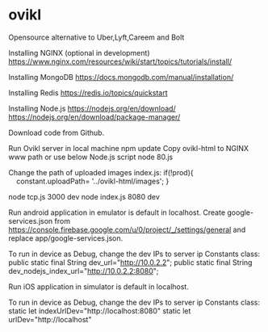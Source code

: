 # ovikl
Opensource alternative to Uber,Lyft,Careem and Bolt

Installing NGINX (optional in development)
https://www.nginx.com/resources/wiki/start/topics/tutorials/install/

Installing MongoDB
https://docs.mongodb.com/manual/installation/

Installing Redis
https://redis.io/topics/quickstart

Installing Node.js
https://nodejs.org/en/download/
https://nodejs.org/en/download/package-manager/

Download code from Github.

Run Ovikl server in local machine
npm update
Copy ovikl-html to NGINX www path or use below Node.js script
node 80.js 

Change the path of uploaded images
index.js:
if(!prod){
    constant.uploadPath= '../ovikl-html/images';
}

node tcp.js 3000 dev
node index.js 8080 dev

Run android application in emulator is default in localhost. 
Create google-services.json from https://console.firebase.google.com/u/0/project/_/settings/general and replace app/google-services.json.

To run in device as Debug, change the dev IPs to server ip
Constants class:
public static final String dev_url="http://10.0.2.2";
public static final String dev_nodejs_index_url="http://10.0.2.2:8080";


Run iOS application in simulator is default in localhost. 

To run in device as Debug, change the dev IPs to server ip
Constants class:
    static let indexUrlDev="http://localhost:8080"
    static let urlDev="http://localhost"

